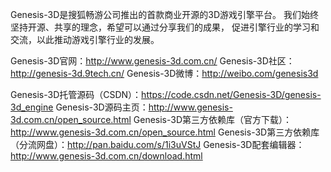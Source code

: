 ﻿Genesis-3D是搜狐畅游公司推出的首款商业开源的3D游戏引擎平台。
我们始终坚持开源、共享的理念，希望可以通过分享我们的成果，
促进引擎行业的学习和交流，以此推动游戏引擎行业的发展。 

Genesis-3D官网：http://www.genesis-3d.com.cn/
Genesis-3D社区：http://genesis-3d.9tech.cn/
Genesis-3D微博：http://weibo.com/genesis3d

Genesis-3D托管源码（CSDN）：https://code.csdn.net/Genesis-3D/genesis-3d_engine
Genesis-3D源码主页：http://www.genesis-3d.com.cn/open_source.html
Genesis-3D第三方依赖库（官方下载）：http://www.genesis-3d.com.cn/open_source.html
Genesis-3D第三方依赖库（分流网盘）：http://pan.baidu.com/s/1i3uVStJ
Genesis-3D配套编辑器：http://www.genesis-3d.com.cn/download.html
